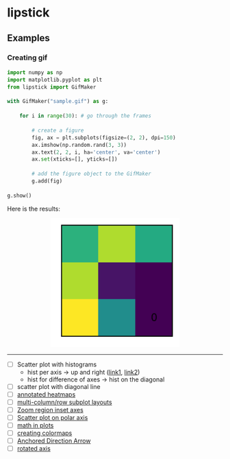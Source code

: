 # lipstick

## Examples

### Creating gif

``` python
import numpy as np
import matplotlib.pyplot as plt
from lipstick import GifMaker

with GifMaker("sample.gif") as g:
    
    for i in range(30): # go through the frames

        # create a figure
        fig, ax = plt.subplots(figsize=(2, 2), dpi=150)
        ax.imshow(np.random.rand(3, 3))
        ax.text(2, 2, i, ha='center', va='center')
        ax.set(xticks=[], yticks=[])
        
        # add the figure object to the GifMaker
        g.add(fig)
        
g.show()
```

Here is the results:
<p align="center">
  <img width="300" height="300" src="images/sample.gif">
</p>

---
- [ ] Scatter plot with histograms
  - hist per axis -> up and right ([link1](https://matplotlib.org/3.1.0/gallery/lines_bars_and_markers/scatter_hist.html#sphx-glr-gallery-lines-bars-and-markers-scatter-hist-py), [link2](https://matplotlib.org/3.1.0/gallery/axes_grid1/scatter_hist_locatable_axes.html#sphx-glr-gallery-axes-grid1-scatter-hist-locatable-axes-py))
  - hist for difference of axes -> hist on the diagonal
- [ ] scatter plot with diagonal line
- [ ] [annotated heatmaps](https://matplotlib.org/3.1.0/gallery/images_contours_and_fields/image_annotated_heatmap.html#sphx-glr-gallery-images-contours-and-fields-image-annotated-heatmap-py)
- [ ] [multi-column/row subplot layouts](https://matplotlib.org/3.1.0/gallery/subplots_axes_and_figures/gridspec_multicolumn.html#sphx-glr-gallery-subplots-axes-and-figures-gridspec-multicolumn-py)
- [ ] [Zoom region inset axes](https://matplotlib.org/3.1.0/gallery/subplots_axes_and_figures/zoom_inset_axes.html#sphx-glr-gallery-subplots-axes-and-figures-zoom-inset-axes-py)
- [ ] [Scatter plot on polar axis](https://matplotlib.org/3.1.0/gallery/pie_and_polar_charts/polar_scatter.html#sphx-glr-gallery-pie-and-polar-charts-polar-scatter-py)
- [ ] [math in plots](https://matplotlib.org/3.1.0/gallery/text_labels_and_annotations/usetex_demo.html#sphx-glr-gallery-text-labels-and-annotations-usetex-demo-py)
- [ ] [creating colormaps](https://matplotlib.org/3.1.0/gallery/color/custom_cmap.html#sphx-glr-gallery-color-custom-cmap-py)
- [ ] [Anchored Direction Arrow](https://matplotlib.org/3.1.0/gallery/axes_grid1/demo_anchored_direction_arrows.html#sphx-glr-gallery-axes-grid1-demo-anchored-direction-arrows-py)
- [ ] [rotated axis](https://matplotlib.org/3.1.0/gallery/axisartist/demo_floating_axes.html#sphx-glr-gallery-axisartist-demo-floating-axes-py)
